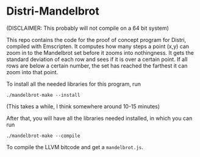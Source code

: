 # Distri-Mandelbrot

(DISCLAIMER: This probably will not compile on a 64 bit system)

This repo contains the code for the proof of concept program for Distri, compiled with Emscripten. It computes how many steps a point (x,y) can zoom in to the Mandelbrot set before it zooms into nothingness. It gets the standard deviation of each row and sees if it is over a certain point. If all rows are below a certain number, the set has reached the farthest it can zoom into that point.

To install all the needed libraries for this program, run

`./mandelbrot-make --install`

(This takes a while, I think somewhere around 10-15 minutes)

After that, you will have all the libraries needed installed, in which you can run

`./mandelbrot-make --compile`

To compile the LLVM bitcode and get a `mandelbrot.js`.
